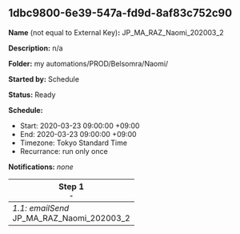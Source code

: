 ## 1dbc9800-6e39-547a-fd9d-8af83c752c90

**Name** (not equal to External Key)**:** JP_MA_RAZ_Naomi_202003_2

**Description:** n/a

**Folder:** my automations/PROD/Belsomra/Naomi/

**Started by:** Schedule

**Status:** Ready

**Schedule:**

* Start: 2020-03-23 09:00:00 +09:00
* End: 2020-03-23 09:00:00 +09:00
* Timezone: Tokyo Standard Time
* Recurrance: run only once

**Notifications:** _none_


| Step 1<br>_<small>-</small>_ |
| --- |
| _1.1: emailSend_<br>JP_MA_RAZ_Naomi_202003_2 |
